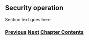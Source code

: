 ## Security operation

Section text goes here

<!-- Link lines generated automatically; do not delete -->

### [<ins>Previous</ins>](Routing%20operation.md) [<ins>Next</ins>](Multi-prefix%20operation.md) [<ins>Chapter Contents</ins>](6.%20Management%20and%20Operations.md)
